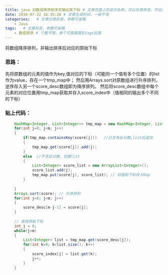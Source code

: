 ```yaml
---
title: java 对数组降序排序并输出其下标 # 文章页面上的显示名称，可以任意修改，不会出现在URL中
date: 2016-07-22 16:35:26 # 文章生成时间，一般不改
categories:   # 文章分类目录，参数可省略
    - Java
tags:   # 文章标签，参数可省略
    - 数组排序 # 个数不限，单个可直接跟在tags后面
---
```

将数组降序排列，并输出排序后对应的原始下标
<!--more-->
### 思路：
先将原数组的元素的值作为key,值对应的下标（可能同一个值有多个位置）的list作为value，存在一个tmp_map中；
然后用Arrays.sort对原数组进行升序排列，逆序存入另一个score_desc数组即为降序排列。
然后将score_desc数组中每个元素的对应位置用tmp_map获取并存入score_index中（值相同的输出多个不同的下标）
### 贴上代码：
```java
	HashMap<Integer, List<Integer>> tmp_map = new HashMap<Integer, List<Integer>>();
	for(int j=0; j<m; j++)
	{
        if(tmp_map.containsKey(score[j]))   //已含有此分数,list后追加
        {
        	tmp_map.get(score[j]).add(j);
        }
        else  //不含此分数，创建list
        {
        	List<Integer> score_list = new ArrayList<Integer>();
        	score_list.add(j);
        	tmp_map.put(score[j], score_list); // 将值和下标存入Map
        }
        		
    }
    Arrays.sort(score); // 升序排列
    for(int j=0; j<m; j++)
    {
    	score_desc[m-j-1] = score[j];
    }
    		
	// 查找原始下标
	int j = 0;
	while(j<m)
	{
		List<Integer> list = tmp_map.get(score_desc[j]);
		for(int k=0; k<list.size(); k++)
		{
			score_index[j] = list.get(k);
			j++;
		}
	}
```